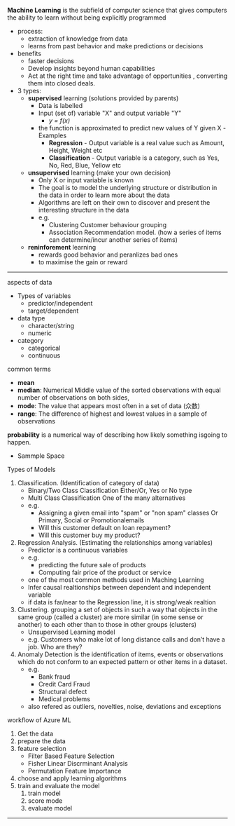 **Machine Learning** is the subfield of computer science that gives computers the ability to learn without being explicitly programmed
- process:
    - extraction of knowledge from data
    - learns from past behavior and make predictions or decisions
- benefits
    - faster decisions
    - Develop insights beyond human capabilities
    - Act at the right time and take advantage of opportunities , converting them into closed deals.
- 3 types:
    - **supervised** learning (solutions provided by parents)
        - Data is labelled
        - Input (set of) variable "X" and output variable "Y"
            - *y = f(x)*
        - the function is approximated to predict new values of Y given X
        -Examples
            - **Regression** - Output variable is a real value such as Amount, Height, Weight etc
            - **Classification** - Output variable is a category, such as Yes, No, Red, Blue, Yellow etc
    - **unsupervised** learning (make your own decision)
        - Only X or input variable is known
        - The goal is to model the underlying structure or distribution in the data in order to learn more about the data
        - Algorithms are left on their own to discover and present the interesting structure in the data
        - e.g.
            - Clustering Customer behaviour grouping
            - Association Recommendation model. (how a series of items can determine/incur another series of items)
    - **reninforement** learning
        - rewards good behavior and peranlizes bad ones
        - to maximise the gain or reward

---

aspects of data
- Types of variables
    - predictor/independent
    - target/dependent
- data type
    - character/string
    - numeric
- category
    - categorical
    - continuous

common terms
- **mean**
- **median**: Numerical Middle value of the sorted observations with
equal number of observations on both sides,
- **mode**: The value that appears most often in a set of data (众数)
- **range**: The difference of highest and lowest values in a sample of observations

**probability** is a numerical way of describing how likely something isgoing to happen.
- Sammple Space

Types of Models
1. Classification. (Identification of category of data)
    - Binary/Two Class Classification Either/Or, Yes or No type
    - Multi Class Classification One of the many alternatives
    - e.g.
        - Assigning a given email into "spam" or "non spam" classes Or Primary, Social or Promotionalemails
        - Will this customer default on loan repayment?
        - Will this customer buy my product?
1. Regression Analysis. (Estimating the relationships among variables)
    - Predictor is a continuous variables
    - e.g.
        - predicting the future sale of products
        - Computing fair price of the product or service
    - one of the most common methods used in Maching Learning
    - Infer causal realtionships between dependent and independent variable
    - if data is far/near to the Regression line, it is strong/weak realtion
1. Clustering. grouping a set of objects in such a way that objects in the same group (called a cluster) are more similar (in some sense or another) to each other than to those in other groups (clusters)
    - Unsupervised Learning model
    - e.g. Customers who make lot of long distance calls and don’t have a job. Who are they?
1. Anomaly Detection is the identification of items, events or observations which do not conform to an expected pattern or other items in a dataset.
    - e.g.
        - Bank fraud
        - Credit Card Fraud
        - Structural defect
        - Medical problems
    - also refered as outliers, novelties, noise, deviations and exceptions

workflow of Azure ML
1. Get the data
1. prepare the data
1. feature selection
    - Filter Based Feature Selection
    - Fisher Linear Discrminant Analysis
    - Permutation Feature Importance
1. choose and apply learning algorithms
1. train and evaluate the model
    1. train model
    1. score mode
    1. evaluate model

---

